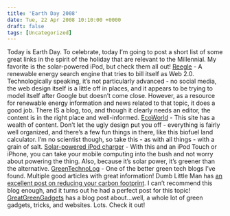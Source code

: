 ```yaml
---
title: 'Earth Day 2008'
date: Tue, 22 Apr 2008 10:10:00 +0000
draft: false
tags: [Uncategorized]
---
```


Today is Earth Day. To celebrate, today I’m going to post a short list of some great links in the spirit of the holiday that are relevant to the Millennial. My favorite is the solar-powered iPod, but check them all out! [Reegle](http://www.reegle.info/) \- A renewable energy search engine that tries to bill itself as Web 2.0. Technologically speaking, it’s not particularly advanced - no social media, the web design itself is a little off in places, and it appears to be trying to model itself after Google but doesn’t come close. However, as a resource for renewable energy information and news related to that topic, it does a good job. There IS a blog, too, and though it clearly needs an editor, the content is in the right place and well-informed. [EcoWorld](http://www.ecoworld.com/) \- This site has a wealth of content. Don’t let the ugly design put you off - everything is fairly well organized, and there’s a few fun things in there, like this biofuel land calculator. I’m no scientist though, so take this - as with all things - with a grain of salt. [Solar-powered iPod charger](http://www.ipodjuice.com/solar-powered-ipod-battery-charger.htm) \- With this and an iPod Touch or iPhone, you can take your mobile computing into the bush and not worry about powering the thing. Also, because it’s solar power, it’s greener than the alternative. [GreenTechnoLog](http://www.greentechnolog.com/) \- One of the better green tech blogs I’ve found. Multiple good articles with great information! Dumb Little Man has [an excellent post on reducing your carbon footprint](http://www.dumblittleman.com/2008/02/turn-green-heres-15-ways-reduce-your.html). I can’t recommend this blog enough, and it turns out he had a perfect post for this topic! [GreatGreenGadgets](http://greatgreengadgets.com/gadgets/2007/12/17/carnival-of-the-green-108th-edition/) has a blog post about…well, a whole lot of green gadgets, tricks, and websites. Lots. Check it out!